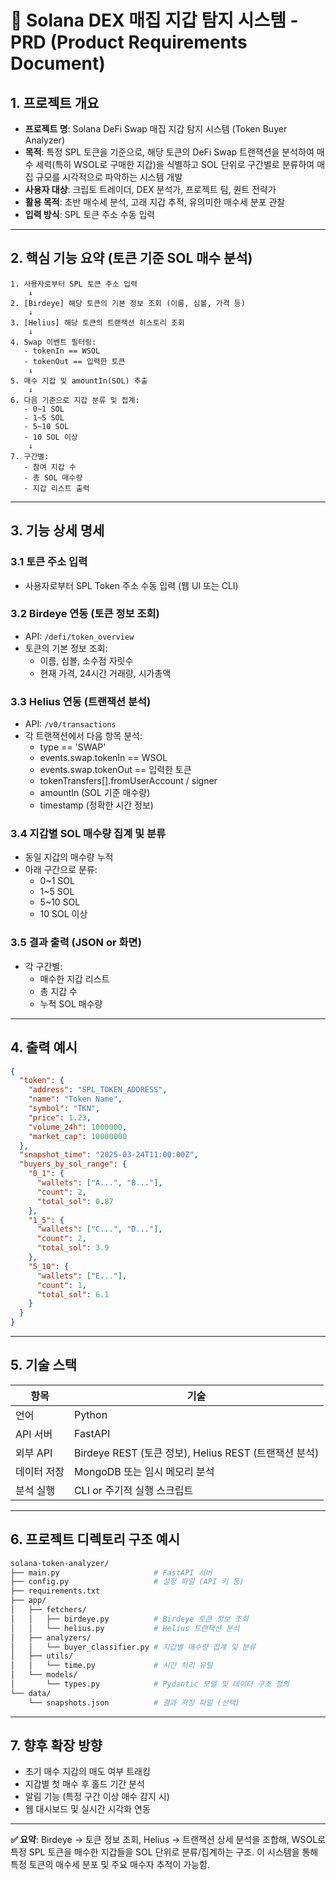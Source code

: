 # 👊 Solana DEX 매집 지갑 탐지 시스템 - PRD (Product Requirements Document)

## 1. 프로젝트 개요

- **프로젝트 명**: Solana DeFi Swap 매집 지갑 탐지 시스템 (Token Buyer Analyzer)
- **목적**: 특정 SPL 토큰을 기준으로, 해당 토큰의 DeFi Swap 트랜잭션을 분석하여 매수 세력(특히 WSOL로 구매한 지갑)을 식별하고 SOL 단위로 구간별로 분류하여 매집 규모를 시각적으로 파악하는 시스템 개발
- **사용자 대상**: 크립토 트레이더, DEX 분석가, 프로젝트 팀, 퀀트 전략가
- **활용 목적**: 초반 매수세 분석, 고래 지갑 추적, 유의미한 매수세 분포 관찰
- **입력 방식**: SPL 토큰 주소 수동 입력

---

## 2. 핵심 기능 요약 (토큰 기준 SOL 매수 분석)

```text
1. 사용자로부터 SPL 토큰 주소 입력
    ↓
2. [Birdeye] 해당 토큰의 기본 정보 조회 (이름, 심볼, 가격 등)
    ↓
3. [Helius] 해당 토큰의 트랜잭션 히스토리 조회
    ↓
4. Swap 이벤트 필터링:
   - tokenIn == WSOL
   - tokenOut == 입력한 토큰
    ↓
5. 매수 지갑 및 amountIn(SOL) 추출
    ↓
6. 다음 기준으로 지갑 분류 및 집계:
   - 0~1 SOL
   - 1~5 SOL
   - 5~10 SOL
   - 10 SOL 이상
    ↓
7. 구간별:
   - 참여 지갑 수
   - 총 SOL 매수량
   - 지갑 리스트 출력
```

---

## 3. 기능 상세 명세

### 3.1 토큰 주소 입력
- 사용자로부터 SPL Token 주소 수동 입력 (웹 UI 또는 CLI)

### 3.2 Birdeye 연동 (토큰 정보 조회)
- API: `/defi/token_overview`
- 토큰의 기본 정보 조회:
  - 이름, 심볼, 소수점 자릿수
  - 현재 가격, 24시간 거래량, 시가총액

### 3.3 Helius 연동 (트랜잭션 분석)
- API: `/v0/transactions`
- 각 트랜잭션에서 다음 항목 분석:
  - type == 'SWAP'
  - events.swap.tokenIn == WSOL
  - events.swap.tokenOut == 입력한 토큰
  - tokenTransfers[].fromUserAccount / signer
  - amountIn (SOL 기준 매수량)
  - timestamp (정확한 시간 정보)

### 3.4 지갑별 SOL 매수량 집계 및 분류
- 동일 지갑의 매수량 누적
- 아래 구간으로 분류:
  - 0~1 SOL
  - 1~5 SOL
  - 5~10 SOL
  - 10 SOL 이상

### 3.5 결과 출력 (JSON or 화면)
- 각 구간별:
  - 매수한 지갑 리스트
  - 총 지갑 수
  - 누적 SOL 매수량

---

## 4. 출력 예시

```json
{
  "token": {
    "address": "SPL_TOKEN_ADDRESS",
    "name": "Token Name",
    "symbol": "TKN",
    "price": 1.23,
    "volume_24h": 1000000,
    "market_cap": 10000000
  },
  "snapshot_time": "2025-03-24T11:00:00Z",
  "buyers_by_sol_range": {
    "0_1": {
      "wallets": ["A...", "B..."],
      "count": 2,
      "total_sol": 0.87
    },
    "1_5": {
      "wallets": ["C...", "D..."],
      "count": 2,
      "total_sol": 3.9
    },
    "5_10": {
      "wallets": ["E..."],
      "count": 1,
      "total_sol": 6.1
    }
  }
}
```

---

## 5. 기술 스택

| 항목 | 기술 |
|------|------|
| 언어 | Python |
| API 서버 | FastAPI |
| 외부 API | Birdeye REST (토큰 정보), Helius REST (트랜잭션 분석) |
| 데이터 저장 | MongoDB 또는 임시 메모리 분석 |
| 분석 실행 | CLI or 주기적 실행 스크립트 |

---

## 6. 프로젝트 디렉토리 구조 예시

```bash
solana-token-analyzer/
├── main.py                     # FastAPI 서버
├── config.py                   # 설정 파일 (API 키 등)
├── requirements.txt
├── app/
│   ├── fetchers/
│   │   ├── birdeye.py          # Birdeye 토큰 정보 조회
│   │   └── helius.py           # Helius 트랜잭션 분석
│   ├── analyzers/
│   │   └── buyer_classifier.py # 지갑별 매수량 집계 및 분류
│   ├── utils/
│   │   └── time.py             # 시간 처리 유틸
│   └── models/
│       └── types.py            # Pydantic 모델 및 데이터 구조 정의
└── data/
    └── snapshots.json          # 결과 저장 파일 (선택)
```

---

## 7. 향후 확장 방향
- 초기 매수 지갑의 매도 여부 트래킹
- 지갑별 첫 매수 후 홀드 기간 분석
- 알림 기능 (특정 구간 이상 매수 감지 시)
- 웹 대시보드 및 실시간 시각화 연동

---

**✅ 요약**: Birdeye → 토큰 정보 조회, Helius → 트랜잭션 상세 분석을 조합해, WSOL로 특정 SPL 토큰을 매수한 지갑들을 SOL 단위로 분류/집계하는 구조. 이 시스템을 통해 특정 토큰의 매수세 분포 및 주요 매수자 추적이 가능함.


